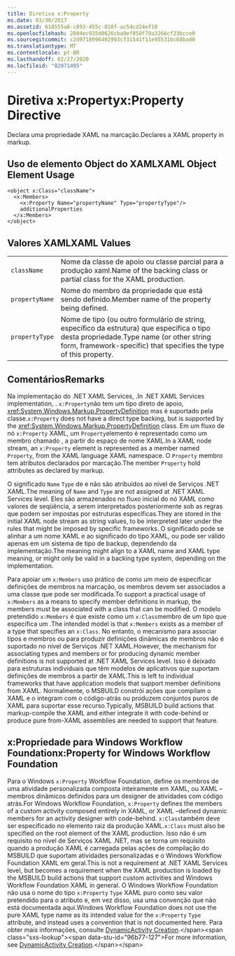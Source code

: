 ```yaml
---
title: Diretiva x:Property
ms.date: 03/30/2017
ms.assetid: 618555a8-c893-455c-810f-ac54cd24ef10
ms.openlocfilehash: 2804ec935d0626cba9ef050f70a3266cf23bcce0
ms.sourcegitcommit: c2d9718996402993cf31541f11e95531bc68bad0
ms.translationtype: MT
ms.contentlocale: pt-BR
ms.lasthandoff: 02/27/2020
ms.locfileid: "82071405"
---
```

# <a name="xproperty-directive"></a><span data-ttu-id="96b77-102">Diretiva x:Property</span><span class="sxs-lookup"><span data-stu-id="96b77-102">x:Property Directive</span></span>

<span data-ttu-id="96b77-103">Declara uma propriedade XAML na marcação.</span><span class="sxs-lookup"><span data-stu-id="96b77-103">Declares a XAML property in markup.</span></span>

## <a name="xaml-object-element-usage"></a><span data-ttu-id="96b77-104">Uso de elemento Object do XAML</span><span class="sxs-lookup"><span data-stu-id="96b77-104">XAML Object Element Usage</span></span>

```xaml
<object x:Class="className">
  <x:Members>
    <x:Property Name="propertyName" Type="propertyType"/>
    additionalProperties
  </x:Members>
</object>
```

## <a name="xaml-values"></a><span data-ttu-id="96b77-105">Valores XAML</span><span class="sxs-lookup"><span data-stu-id="96b77-105">XAML Values</span></span>

|||
|-|-|
|`className`|<span data-ttu-id="96b77-106">Nome da classe de apoio ou classe parcial para a produção xaml.</span><span class="sxs-lookup"><span data-stu-id="96b77-106">Name of the backing class or partial class for the XAML production.</span></span>|
|`propertyName`|<span data-ttu-id="96b77-107">Nome do membro da propriedade que está sendo definido.</span><span class="sxs-lookup"><span data-stu-id="96b77-107">Member name of the property being defined.</span></span>|
|`propertyType`|<span data-ttu-id="96b77-108">Nome de tipo (ou outro formulário de string, específico da estrutura) que especifica o tipo desta propriedade.</span><span class="sxs-lookup"><span data-stu-id="96b77-108">Type name (or other string form, framework-specific) that specifies the type of this property.</span></span>|

## <a name="remarks"></a><span data-ttu-id="96b77-109">Comentários</span><span class="sxs-lookup"><span data-stu-id="96b77-109">Remarks</span></span>

<span data-ttu-id="96b77-110">Na implementação do .NET XAML Services, .</span><span class="sxs-lookup"><span data-stu-id="96b77-110">In .NET XAML Services implementation, .</span></span> <span data-ttu-id="96b77-111">`x:Property`não tem um tipo direto de apoio, <xref:System.Windows.Markup.PropertyDefinition> mas é suportado pela classe.</span><span class="sxs-lookup"><span data-stu-id="96b77-111">`x:Property` does not have a direct type backing, but is supported by the <xref:System.Windows.Markup.PropertyDefinition> class.</span></span> <span data-ttu-id="96b77-112">Em um fluxo de nó `x:Property` XAML, um `Property`elemento é representado como um membro chamado , a partir do espaço de nome XAML.</span><span class="sxs-lookup"><span data-stu-id="96b77-112">In a XAML node stream, an `x:Property` element is represented as a member named `Property`, from the XAML language XAML namespace.</span></span> <span data-ttu-id="96b77-113">O `Property` membro tem atributos declarados por marcação.</span><span class="sxs-lookup"><span data-stu-id="96b77-113">The member `Property` hold attributes as declared by markup.</span></span>

<span data-ttu-id="96b77-114">O significado `Name` `Type` de e não são atribuídos ao nível de Serviços .NET XAML.</span><span class="sxs-lookup"><span data-stu-id="96b77-114">The meaning of `Name` and `Type` are not assigned at .NET XAML Services level.</span></span> <span data-ttu-id="96b77-115">Eles são armazenados no fluxo inicial do nó XAML como valores de seqüência, a serem interpretados posteriormente sob as regras que podem ser impostas por estruturas específicas.</span><span class="sxs-lookup"><span data-stu-id="96b77-115">They are stored in the initial XAML node stream as string values, to be interpreted later under the rules that might be imposed by specific frameworks.</span></span> <span data-ttu-id="96b77-116">O significado pode se alinhar a um nome XAML e ao significado do tipo XAML, ou pode ser válido apenas em um sistema de tipo de backup, dependendo da implementação.</span><span class="sxs-lookup"><span data-stu-id="96b77-116">The meaning might align to a XAML name and XAML type meaning, or might only be valid in a backing type system, depending on the implementation.</span></span>

<span data-ttu-id="96b77-117">Para apoiar um `x:Members` uso prático de como um meio de especificar definições de membros na marcação, os membros devem ser associados a uma classe que pode ser modificada.</span><span class="sxs-lookup"><span data-stu-id="96b77-117">To support a practical usage of `x:Members` as a means to specify member definitions in markup, the members must be associated with a class that can be modified.</span></span> <span data-ttu-id="96b77-118">O modelo pretendido `x:Members` é que existe como um `x:Class`membro de um tipo que especifica um .</span><span class="sxs-lookup"><span data-stu-id="96b77-118">The intended model is that `x:Members` exists as a member of a type that specifies an `x:Class`.</span></span> <span data-ttu-id="96b77-119">No entanto, o mecanismo para associar tipos e membros ou para produzir definições dinâmicas de membros não é suportado no nível de Serviços .NET XAML.</span><span class="sxs-lookup"><span data-stu-id="96b77-119">However, the mechanism for associating types and members or for producing dynamic member definitions is not supported at .NET XAML Services level.</span></span> <span data-ttu-id="96b77-120">Isso é deixado para estruturas individuais que têm modelos de aplicativos que suportam definições de membros a partir de XAML.</span><span class="sxs-lookup"><span data-stu-id="96b77-120">This is left to individual frameworks that have application models that support member definitions from XAML.</span></span> <span data-ttu-id="96b77-121">Normalmente, o MSBUILD constrói ações que compilam o XAML e o integram com o código-atrás ou produzem conjuntos puros de XAML para suportar esse recurso.</span><span class="sxs-lookup"><span data-stu-id="96b77-121">Typically, MSBUILD build actions that markup-compile the XAML and either integrate it with code-behind or produce pure from-XAML assemblies are needed to support that feature.</span></span>

## <a name="xproperty-for-windows-workflow-foundation"></a><span data-ttu-id="96b77-122">x:Propriedade para Windows Workflow Foundation</span><span class="sxs-lookup"><span data-stu-id="96b77-122">x:Property for Windows Workflow Foundation</span></span>

<span data-ttu-id="96b77-123">Para o Windows `x:Property` Workflow Foundation, define os membros de uma atividade personalizada composta inteiramente em XAML, ou XAML – membros dinâmicos definidos para um designer de atividades com código atrás.</span><span class="sxs-lookup"><span data-stu-id="96b77-123">For Windows Workflow Foundation, `x:Property` defines the members of a custom activity composed entirely in XAML, or XAML –defined dynamic members for an activity designer with code-behind.</span></span> <span data-ttu-id="96b77-124">`x:Class`também deve ser especificado no elemento raiz da produção XAML.</span><span class="sxs-lookup"><span data-stu-id="96b77-124">`x:Class` must also be specified on the root element of the XAML production.</span></span> <span data-ttu-id="96b77-125">Isso não é um requisito no nível de Serviços XAML .NET, mas se torna um requisito quando a produção XAML é carregada pelas ações de compilação do MSBUILD que suportam atividades personalizadas e o Windows Workflow Foundation XAML em geral.</span><span class="sxs-lookup"><span data-stu-id="96b77-125">This is not a requirement at .NET XAML Services level, but becomes a requirement when the XAML production is loaded by the MSBUILD build actions that support custom activities and Windows Workflow Foundation XAML in general.</span></span> <span data-ttu-id="96b77-126">O Windows Workflow Foundation não usa o nome do tipo `x:Property` `Type` XAML puro como seu valor pretendido para o atributo e, em vez disso, usa uma convenção que não está documentada aqui.</span><span class="sxs-lookup"><span data-stu-id="96b77-126">Windows Workflow Foundation does not use the pure XAML type name as its intended value for the `x:Property` `Type` attribute, and instead uses a convention that is not documented here.</span></span> <span data-ttu-id="96b77-127">Para obter mais informações, consulte [DynamicActivity Creation](https://docs.microsoft.com/previous-versions/dotnet/netframework-4.0/dd807392(v=vs.100)).</span><span class="sxs-lookup"><span data-stu-id="96b77-127">For more information, see [DynamicActivity Creation](https://docs.microsoft.com/previous-versions/dotnet/netframework-4.0/dd807392(v=vs.100)).</span></span>
